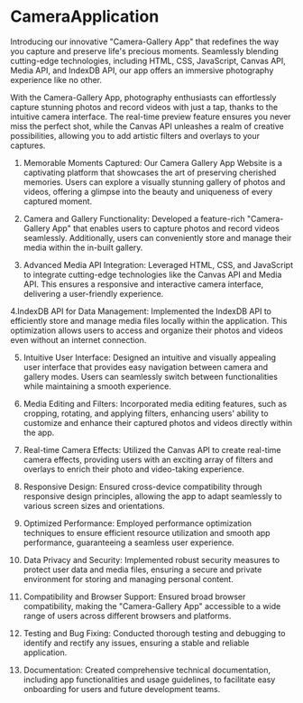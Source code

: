 # CameraApplication
Introducing our innovative "Camera-Gallery App" that redefines the way you capture and preserve life's precious moments. Seamlessly blending cutting-edge technologies, including HTML, CSS, JavaScript, Canvas API, Media API, and IndexDB API, our app offers an immersive photography experience like no other.

With the Camera-Gallery App, photography enthusiasts can effortlessly capture stunning photos and record videos with just a tap, thanks to the intuitive camera interface. The real-time preview feature ensures you never miss the perfect shot, while the Canvas API unleashes a realm of creative possibilities, allowing you to add artistic filters and overlays to your captures.

1. Memorable Moments Captured: Our Camera Gallery App Website is a captivating platform that showcases the art of preserving cherished memories. Users can explore a visually stunning gallery of photos and videos, offering a glimpse into the beauty and uniqueness of every captured moment.

2. Camera and Gallery Functionality: Developed a feature-rich "Camera-Gallery App" that enables users to capture photos and record videos seamlessly. Additionally, users can conveniently store and manage their media within the in-built gallery.

3. Advanced Media API Integration: Leveraged HTML, CSS, and JavaScript to integrate cutting-edge technologies like the Canvas API and Media API. This ensures a responsive and interactive camera interface, delivering a user-friendly experience.

4.IndexDB API for Data Management: Implemented the IndexDB API to efficiently store and manage media files locally within the application. This optimization allows users to access and organize their photos and videos even without an internet connection.

5. Intuitive User Interface: Designed an intuitive and visually appealing user interface that provides easy navigation between camera and gallery modes. Users can seamlessly switch between functionalities while maintaining a smooth experience.

6. Media Editing and Filters: Incorporated media editing features, such as cropping, rotating, and applying filters, enhancing users' ability to customize and enhance their captured photos and videos directly within the app.

7. Real-time Camera Effects: Utilized the Canvas API to create real-time camera effects, providing users with an exciting array of filters and overlays to enrich their photo and video-taking experience.

8. Responsive Design: Ensured cross-device compatibility through responsive design principles, allowing the app to adapt seamlessly to various screen sizes and orientations.

9. Optimized Performance: Employed performance optimization techniques to ensure efficient resource utilization and smooth app performance, guaranteeing a seamless user experience.

10. Data Privacy and Security: Implemented robust security measures to protect user data and media files, ensuring a secure and private environment for storing and managing personal content.

11. Compatibility and Browser Support: Ensured broad browser compatibility, making the "Camera-Gallery App" accessible to a wide range of users across different browsers and platforms.

12. Testing and Bug Fixing: Conducted thorough testing and debugging to identify and rectify any issues, ensuring a stable and reliable application.

13. Documentation: Created comprehensive technical documentation, including app functionalities and usage guidelines, to facilitate easy onboarding for users and future development teams.
